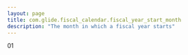 ```yaml
---
layout: page
title: com.glide.fiscal_calendar.fiscal_year_start_month
description: "The month in which a fiscal year starts"
---
```

01